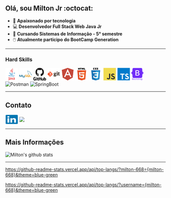 ##  Olá, sou Milton Jr :octocat:

+ :sparkling_heart:	**Apaixonado por tecnologia**
+ :computer: **Desenvolvedor Full Stack Web Java Jr**
+ :school: **Cursando Sistemas de Informação - 5° semestre**	
+ :computer_mouse: **Atualmente participo do BootCamp Generation**
-----------------------------------------------
### **Hard Skills** 

<img src="https://raw.githubusercontent.com/devicons/devicon/master/icons/java/java-original-wordmark.svg" alt="Java" height="40"
style="max- width:100%"></img>
<img src="https://raw.githubusercontent.com/devicons/devicon/master/icons/mysql/mysql-original-wordmark.svg" alt="MySql" width="40" height="40"
style="max- width:100%"></img>
<img src="https://raw.githubusercontent.com/devicons/devicon/master/icons/github/github-original-wordmark.svg" alt="GitHub" width="40" height="40"
style="max- width:100%"></img>
<img src="https://raw.githubusercontent.com/devicons/devicon/master/icons/git/git-original-wordmark.svg" alt="Git" width="40" height="40"
style="max- width:100%"></img>
<img src="https://raw.githubusercontent.com/devicons/devicon/master/icons/angularjs/angularjs-plain.svg" alt="Ang" width="40" height="40"
style="max- width:100%"></img>
<img src="https://raw.githubusercontent.com/devicons/devicon/master/icons/html5/html5-original-wordmark.svg" alt="Html" width="40" height="40"
style="max- width:100%"></img>
<img src="https://raw.githubusercontent.com/devicons/devicon/master/icons/css3/css3-original-wordmark.svg" alt="CSS" width="40" height="40"
style="max- width:100%"></img>
<img src="https://raw.githubusercontent.com/devicons/devicon/master/icons/javascript/javascript-original.svg" alt="JS" width="40" height="40"
style="max- width:100%"></img>
<img src="https://raw.githubusercontent.com/devicons/devicon/master/icons/typescript/typescript-original.svg" alt="Type" width="40" height="40"
style="max- width:100%"></img>
<img src="https://raw.githubusercontent.com/devicons/devicon/master/icons/bootstrap/bootstrap-plain-wordmark.svg" alt="Bs" width="40" height="40"
style="max- width:100%"></img>
<img src="https://user-images.githubusercontent.com/2676579/34940598-17cc20f0-f9be-11e7-8c6d-f0190d502d64.png" alt="Postman" width="40" height="40"
style="max- width:100%"></img>
<img src="https://www.choczynski.pl/assets/img/spring-boot-icon.svg" alt="SpringBoot" width="40" height="40"
style="max- width:100%"></img>

-----------------------------------------------
## **Contato**
<a href="https://www.linkedin.com/in/mj77/" target="_blank">
<img align="center" alt="Milton-linkedin" height="30" width="40" src="https://raw.githubusercontent.com/devicons/devicon/master/icons/linkedin/linkedin-original.svg" style="max-witdh:100%;"></a>
<a align="center" href="mailto:miltonmjcp@gmail.com" target="_blank" rel="noopener noreferrer"><img align="center" src="https://i.imgur.com/yhJTPLs.png"  width="30" /></a>

-------------------------------------------------
## **Mais Informações**
![Milton's github stats](https://github-readme-stats.vercel.app/api?username=milton-668&show_icons=true&count_private=true&theme=radical)

-------------------------------------------------
https://github-readme-stats.vercel.app/api/top-langs/?milton-668={milton-668}&theme=blue-green

https://github-readme-stats.vercel.app/api/top-langs/?username={milton-668}&theme=blue-green



<!--
**Milton-668/milton-668** is a ✨ _special_ ✨ repository because its `README.md` (this file) appears on your GitHub profile.

Here are some ideas to get you started:

- 🔭 I’m currently working on ...
- 🌱 I’m currently learning ...
- 👯 I’m looking to collaborate on ...
- 🤔 I’m looking for help with ...
- 💬 Ask me about ...
- 📫 How to reach me: ...
- 😄 Pronouns: ...
- ⚡ Fun fact: ...
-->
